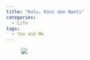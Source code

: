 ```yaml
---
title: "Dulu, Kini dan Nanti"
categories:
  - Life
tags:
  - You and Me
---
```




<figure>
	<img src="https://rizki-y.github.io/assets/images/2016-10-25-dulu-kini-nanti/dkn.png">
</figure>

